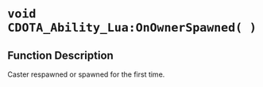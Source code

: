 # `void CDOTA_Ability_Lua:OnOwnerSpawned( )`
## Function Description
Caster respawned or spawned for the first time.
